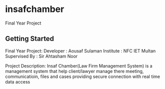 # insafchamber

Final Year Project

## Getting Started
Final Year Project: 
Developer : Aousaf Sulaman
Institute : NFC IET Multan
Supervised By : Sir Ahtasham Noor

Project Description: Insaf Chamber(Law Firm Management System) is a management system that help client/lawyer manage
there meeting, communicatioin, files and cases 
providing secure connection with real time data access

